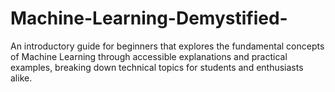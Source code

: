 # Machine-Learning-Demystified-
An introductory guide for beginners that explores the fundamental concepts of Machine Learning through accessible explanations and practical examples, breaking down technical topics for students and enthusiasts alike.
